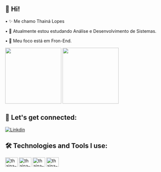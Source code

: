 ## 🖖 Hi! 

• ✨ Me chamo Thainá Lopes

• 📖 Atualmente estou estudando Análise e Desenvolvimento de Sistemas.

• 🌱 Meu foco está em Fron-End.

<div>
 <img height="180em" src="https://github-readme-stats.vercel.app/api?username=thaina-lopes&show_icons=true&theme=tokyonight"/>
 <img height="180em" src="https://github-readme-stats.vercel.app/api/top-langs/?username=thaina-lopes&layout=compact&theme=tokyonight"/>
</div>

## 🔗 Let's get connected:

[![Linkdin](https://img.shields.io/badge/LinkedIn-0077B5?style=for-the-badge&logo=linkedin&logoColor=white)](https://www.linkedin.com/in/thaina-lops/)

## 🛠️ Technologies and Tools I use:

<div>
  <img align="center" alt="thaina-html" height="30" width="40" src="https://cdn.jsdelivr.net/gh/devicons/devicon/icons/html5/html5-plain-wordmark.svg"/>
  <img align="center" alt="thaina-css" height="30" width="40" src="https://cdn.jsdelivr.net/gh/devicons/devicon/icons/css3/css3-plain-wordmark.svg"/>
  <img align="center" alt="thaina-js" height="30" width="40" src="https://cdn.jsdelivr.net/gh/devicons/devicon/icons/javascript/javascript-plain.svg"/>
  <img align="center" alt="thaina-js" height="30" width="40" src="https://cdn.jsdelivr.net/gh/devicons/devicon/icons/react/react-original-wordmark.svg"/>
</div>
        
